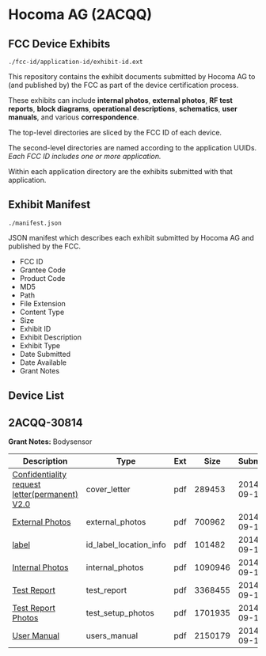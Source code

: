 # Hocoma AG (2ACQQ)
## FCC Device Exhibits

```
./fcc-id/application-id/exhibit-id.ext
```

This repository contains the exhibit documents submitted by Hocoma AG to (and published by) the FCC as part of the device certification process.

These exhibits can include **internal photos**, **external photos**, **RF test reports**, **block diagrams**, **operational descriptions**, **schematics**, **user manuals**, and various **correspondence**.

The top-level directories are sliced by the FCC ID of each device.

The second-level directories are named according to the application UUIDs. *Each FCC ID includes one or more application.*

Within each application directory are the exhibits submitted with that application. 

## Exhibit Manifest

```
./manifest.json
```

JSON manifest which describes each exhibit submitted by Hocoma AG and published by the FCC.

- FCC ID
- Grantee Code
- Product Code
- MD5
- Path
- File Extension
- Content Type
- Size
- Exhibit ID
- Exhibit Description
- Exhibit Type
- Date Submitted
- Date Available
- Grant Notes

## Device List
## 2ACQQ-30814
**Grant Notes:** Bodysensor

| Description | Type | Ext | Size | Submitted | Available |
| ----------- | ---- | --- | ---- | --------- | --------- |
| [Confidentiality request letter(permanent) V2.0](2ACQQ-30814/c74ee8425ee8900056285e5a93807f26/2393054.pdf) | cover_letter | pdf | 289453 | 2014-09-18 | 2014-09-18 |
| [External Photos](2ACQQ-30814/c74ee8425ee8900056285e5a93807f26/2393055.pdf) | external_photos | pdf | 700962 | 2014-09-18 | 2014-11-02 |
| [label](2ACQQ-30814/c74ee8425ee8900056285e5a93807f26/2393057.pdf) | id_label_location_info | pdf | 101482 | 2014-09-18 | 2014-09-18 |
| [Internal Photos](2ACQQ-30814/c74ee8425ee8900056285e5a93807f26/2393056.pdf) | internal_photos | pdf | 1090946 | 2014-09-18 | 2014-11-02 |
| [Test Report](2ACQQ-30814/c74ee8425ee8900056285e5a93807f26/2393061.pdf) | test_report | pdf | 3368455 | 2014-09-18 | 2014-09-18 |
| [Test Report Photos](2ACQQ-30814/c74ee8425ee8900056285e5a93807f26/2393060.pdf) | test_setup_photos | pdf | 1701935 | 2014-09-18 | 2014-11-02 |
| [User Manual](2ACQQ-30814/c74ee8425ee8900056285e5a93807f26/2393062.pdf) | users_manual | pdf | 2150179 | 2014-09-18 | 2014-09-18 |
